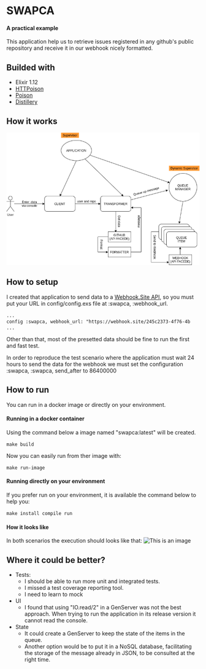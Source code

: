 # SWAPCA 
#### A practical example

This application help us to retrieve issues registered in any github's public repository and receive it in our webhook nicely formatted.

## Builded with
 - Elixir 1.12
 - [HTTPoison](https://hexdocs.pm/httpoison/HTTPoison.html)
 - [Poison](https://hexdocs.pm/poison/Poison.html)
 - [Distillery](https://hexdocs.pm/distillery/2.0.0/home.html)

## How it works
![This is an image](./assets/spca_diagram-Page-2.drawio.png)


## How to setup
I created that application to send data to a [Webhook.Site API](https://webhook.site/), so you must put your URL in config/config.exs file at :swapca, :webhook_url.
```
...
config :swapca, webhook_url: "https://webhook.site/245c2373-4f76-4b
...
```

Other than that, most of the presetted data should be fine to run the first and fast test.

In order to reproduce the test scenario where the application must wait 24 hours to send the data for the webhook we must set the configuration :swapca, :swapca, send_after to 86400000



## How to run

You can run in a docker image or directly on your environment.

#### Running in a docker container

Using the command below a image named "swapca:latest" will be created.

```
make build
```

Now you can easily run from ther image with:

```
make run-image
```

#### Running directly on your environment

If you prefer run on your environment, it is available the command below to help you:

```
make install compile run
```

#### How it looks like

In both scenarios the execution should looks like that:
![This is an image](./assets/swapca_mix_run.GIF)

## Where it could be better?

 - Tests:
    - I should be able to run more unit and integrated tests.
    - I missed a test coverage reporting tool.
    - I need to learn to mock
 - UI
    -  I found that using "IO.read/2" in a GenServer was not the best approach. When trying to run the application in its release version it cannot read the console.
 - State
    - It could create a GenServer to keep the state of the items in the queue.
    - Another option would be to put it in a NoSQL database, facilitating the storage of the message already in JSON, to be consulted at the right time.
